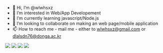 - 👋 Hi, I’m @wlwhsxz
- 👀 I’m interested in Web/App Developement
- 🌱 I’m currently learning javascript/Node.js
- 💞️ I’m looking to collaborate on making an web page/mobile application
- 📫 How to reach me - mail me - either to wlwhsxz@gmail.com or dlalsdn76@donga.ac.kr

<!---
wlwhsxz/wlwhsxz is a ✨ special ✨ repository because its `README.md` (this file) appears on your GitHub profile.
You can click the Preview link to take a look at your changes.
--->


 <img src="https://img.shields.io/badge/Javascript-3178C6?style=flat&logo=Javascript&logoColor=yellow"/>
  <img src="https://img.shields.io/badge/TypeScript-3178C6?style=flat&logo=TypeScript&logoColor=blue"/>
   <img src="https://img.shields.io/badge/Python-3178C6?style=flat&logo=Python&logoColor=white"/>
    <img src="https://img.shields.io/badge/React Native-3178C6?style=flat&logo=React&logoColor=#61DAFB"/>
